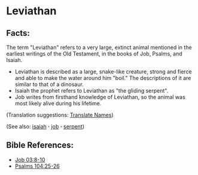 # Leviathan #

## Facts: ##

The term "Leviathan" refers to a very large, extinct animal mentioned in the earliest writings of the Old Testament, in the books of Job, Psalms, and Isaiah.

* Leviathan is described as a large, snake-like creature, strong and fierce and able to make the water around him "boil." The descriptions of it are similar to that of a dinosaur.
* Isaiah the prophet refers to Leviathan as "the gliding serpent".
* Job writes from firsthand knowledge of Leviathan, so the animal was most likely alive during his lifetime.

(Translation suggestions: [Translate Names](https://git.door43.org/Door43/en-ta-translate-vol1/src/master/content/translate_names.md))

(See also: [isaiah](../other/isaiah.md) **·** [job](../other/job.md) **·** [serpent](../other/serpent.md))

## Bible References: ##

* [Job 03:8-10](https://door43.org/en/bible/notes/job/03/08)
* [Psalms 104:25-26](https://door43.org/en/bible/notes/psa/104/025)

